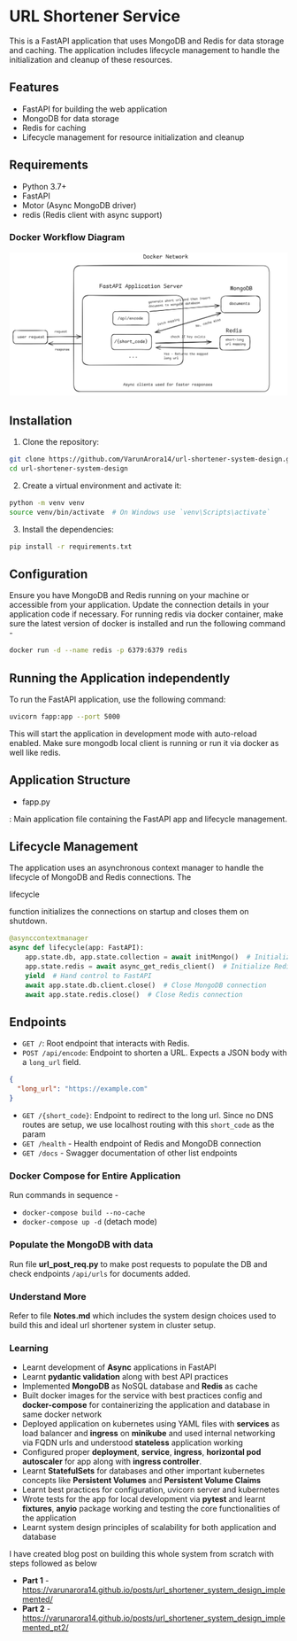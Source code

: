 # URL Shortener Service

This is a FastAPI application that uses MongoDB and Redis for data storage and caching. The application includes lifecycle management to handle the initialization and cleanup of these resources.

## Features

- FastAPI for building the web application
- MongoDB for data storage
- Redis for caching
- Lifecycle management for resource initialization and cleanup

## Requirements

- Python 3.7+
- FastAPI
- Motor (Async MongoDB driver)
- redis (Redis client with async support)

### Docker Workflow Diagram

![alt text](image.png)

## Installation

1. Clone the repository:

```bash
git clone https://github.com/VarunArora14/url-shortener-system-design.git
cd url-shortener-system-design
```

2. Create a virtual environment and activate it:

```bash
python -m venv venv
source venv/bin/activate  # On Windows use `venv\Scripts\activate`
```

3. Install the dependencies:

```bash
pip install -r requirements.txt
```

## Configuration

Ensure you have MongoDB and Redis running on your machine or accessible from your application. Update the connection details in your application code if necessary. For running redis via docker container, make sure the latest version of docker is installed and run the following command -

```bash
docker run -d --name redis -p 6379:6379 redis
```

## Running the Application independently

To run the FastAPI application, use the following command:

```bash
uvicorn fapp:app --port 5000
```

This will start the application in development mode with auto-reload enabled. Make sure mongodb local client is running or run it via docker as well like redis.

## Application Structure

- fapp.py

: Main application file containing the FastAPI app and lifecycle management.

## Lifecycle Management

The application uses an asynchronous context manager to handle the lifecycle of MongoDB and Redis connections. The

lifecycle

function initializes the connections on startup and closes them on shutdown.

```python
@asynccontextmanager
async def lifecycle(app: FastAPI):
    app.state.db, app.state.collection = await initMongo()  # Initialize MongoDB
    app.state.redis = await async_get_redis_client()  # Initialize Redis
    yield  # Hand control to FastAPI
    await app.state.db.client.close()  # Close MongoDB connection
    await app.state.redis.close()  # Close Redis connection
```

## Endpoints

- `GET /`: Root endpoint that interacts with Redis.
- `POST /api/encode`: Endpoint to shorten a URL. Expects a JSON body with a `long_url` field.

```json
{
  "long_url": "https://example.com"
}
```

- `GET /{short_code}`: Endpoint to redirect to the long url. Since no DNS routes are setup, we use localhost routing with this `short_code` as the param
- `GET /health` - Health endpoint of Redis and MongoDB connection
- `GET /docs` - Swagger documentation of other list endpoints

### Docker Compose for Entire Application

Run commands in sequence -

- `docker-compose build --no-cache`
- `docker-compose up -d` (detach mode)

### Populate the MongoDB with data

Run file **url_post_req.py** to make post requests to populate the DB and check endpoints `/api/urls` for documents added.

### Understand More

Refer to file **Notes.md** which includes the system design choices used to build this and ideal url shortener system in cluster setup.

### Learning

- Learnt development of **Async** applications in FastAPI
- Learnt **pydantic validation** along with best API practices
- Implemented **MongoDB** as NoSQL database and **Redis** as cache
- Built docker images for the service with best practices config and **docker-compose** for containerizing the application and database in same docker network
- Deployed application on kubernetes using YAML files with **services** as load balancer and **ingress** on **minikube** and used internal networking via FQDN urls and understood **stateless** application working
- Configured proper **deployment**, **service**, **ingress**, **horizontal pod autoscaler** for app along with **ingress controller**.
- Learnt **StatefulSets** for databases and other important kubernetes concepts like **Persistent Volumes** and **Persistent Volume Claims**
- Learnt best practices for configuration, uvicorn server and kubernetes
- Wrote tests for the app for local development via **pytest** and learnt **fixtures**, **anyio** package working and testing the core functionalities of the application
- Learnt system design principles of scalability for both application and database

I have created blog post on building this whole system from scratch with steps followed as below

- **Part 1** - https://varunarora14.github.io/posts/url_shortener_system_design_implemented/
- **Part 2** - https://varunarora14.github.io/posts/url_shortener_system_design_implemented_pt2/
